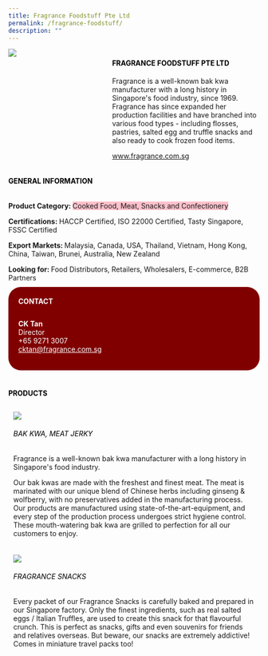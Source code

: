 ```yaml
--- 
title: Fragrance Foodstuff Pte Ltd 
permalink: /fragrance-foodstuff/ 
description: ""
--- 
```

<div class="flex-paragraph"> 
<p style="text-transform: uppercase">
</p> 
</div> 
<div style="display: flex; flex-wrap: wrap;" class="flex-container"> 
<div style="flex: 1 1 40%; display: block;" class="card sgds">
<img src="https://drive.google.com/uc?export=download&amp;id=17XR3cXDIC1PGqiVE8OJ1z9AfH_A_Yqsj">
</div> 
<div style="flex: 1 1 58%; display: block; margin-left: 3px" class="card-sgds"> 
<h4 style="text-transform: uppercase; color: black;">
<b>Fragrance Foodstuff Pte Ltd
</b>
</h4> 
<p>Fragrance is a well-known bak kwa manufacturer with a long history in Singapore's food industry, since 1969. Fragrance has since expanded her production facilities and have branched into various food types - including flosses, pastries, salted egg and truffle snacks and also ready to cook frozen food items.
</p> 
<p>
<a target="_blank" href="https://www.fragrance.com.sg">www.fragrance.com.sg
</a>
</p> 
</div> 
</div> 
<h4 style="text-transform: uppercase; color: black;">
<b>General Information
</b>
</h4> 
<div style="display: flex; flex-wrap: wrap;" class="flex-container"> 
<div style="flex: 1 1 65%; display: block; align-self: stretch" class="card sgds"> 
<div class="flex-paragraph"> 
<p>
<b>Product Category: 
</b>
<span style="background-color: pink; border-radius: 10 px;">Cooked Food, Meat, Snacks and Confectionery
</span>
</p> 
<p>
<b>Certifications: 
</b>HACCP Certified, ISO 22000 Certified, Tasty Singapore, FSSC Certified
</p> 
<p>
<b>Export Markets: 
</b>Malaysia, Canada, USA, Thailand, Vietnam, Hong Kong, China, Taiwan, Brunei, Australia, New Zealand
</p> 
<p style="margin-bottom: 10px;">
<b>Looking for: 
</b>Food Distributors, Retailers, Wholesalers, E-commerce, B2B Partners
</p> 
</div> 
</div> 
<div style="flex: 1 1 35%; padding: 10px; display: block; background-color: maroon; border-radius: 25px; align-self: center;" class="card sgds"> 
<h4 style="color: white; margin-top: 10px; margin-left: 10px;">CONTACT
</h4> 
<div class="flex-paragraph"> 
<p style="padding: 10px; color: white;"> 
<b>CK Tan
</b>
<br>Director
<br>+65 9271 3007
<br> 
<a style="color: white;" href="mailto:cktan@fragrance.com.sg">cktan@fragrance.com.sg
</a> 
</p> 
</div> 
</div> 
</div> 
<br> 
<h4 style="text-transform: uppercase; color: black;">
<b>products
</b>
</h4> 
<div style="display: flex; flex-wrap: wrap;"> 
<div style="flex: 1 1 47%; margin: 10px; display: block;" class="card sgds"> 
<div style="display: block;" class="flex-image">
<img src="https://drive.google.com/uc?export=download&amp;id=1-R5NCxYmhJtPcss1a1We6Y5A7GTdwuYT">
</div> 
<div class="flex-paragraph"> 
<h6 style="text-transform: uppercase; color: black;">Bak Kwa, Meat Jerky
</h6> 
<p>Fragrance is a well-known bak kwa manufacturer with a long history in Singapore's food industry.
</p> 
<p>Our bak kwas are made with the freshest and finest meat. The meat is marinated with our unique blend of Chinese herbs including ginseng &amp; wolfberry, with no preservatives added in the manufacturing process. Our products are manufactured using state-of-the-art-equipment, and every step of the production process undergoes strict hygiene control. These mouth-watering bak kwa are grilled to perfection for all our customers to enjoy.
</p> 
</div> 
</div> 
<div style="flex: 1 1 47%; margin: 10px; display: block;" class="card sgds"> 
<div style="display: block;" class="flex-image">
<img src="https://drive.google.com/uc?export=download&amp;id=14QoD2WRDI3uT7zA0ciCnvIaSB47_2gF-">
</div> 
<div class="flex-paragraph"> 
<h6 style="text-transform: uppercase; color: black;">Fragrance Snacks
</h6> 
<p>Every packet of our Fragrance Snacks is carefully baked and prepared in our Singapore factory. Only the finest ingredients, such as real salted eggs / Italian Truffles, are used to create this snack for that flavourful crunch. This is perfect as snacks, gifts and even souvenirs for friends and relatives overseas. But beware, our snacks are extremely addictive! Comes in miniature travel packs too!
</p> 
</div> 
</div>
</div>